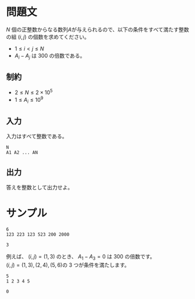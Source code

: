 問題文
=====
$N$ 個の正整数からなる数列$A$が与えられるので、以下の条件をすべて満たす整数の組 $(i,j)$ の個数を求めてください。
- $1 \leq i < j \leq N$
- $A_i − A_j$ は $300$ の倍数である。

制約
-----
- $2 \leq N \leq 2×10^5$
- $1 \leq A_i \leq 10^9$

入力
-----
入力はすべて整数である。
```
N
A1 A2 ... AN
```

出力
-----
答えを整数として出力せよ。

サンプル
=====
```入力1
6
123 223 123 523 200 2000
```

```出力1
3
```
例えば、 $(i,j) = (1,3)$ のとき、 $A_1 − A_3 = 0$ は $300$ の倍数です。 \
$(i,j)=(1,3),(2,4),(5,6)$の $3$ つが条件を満たします。
```入力2
5
1 2 3 4 5
```

```出力2
0
```
